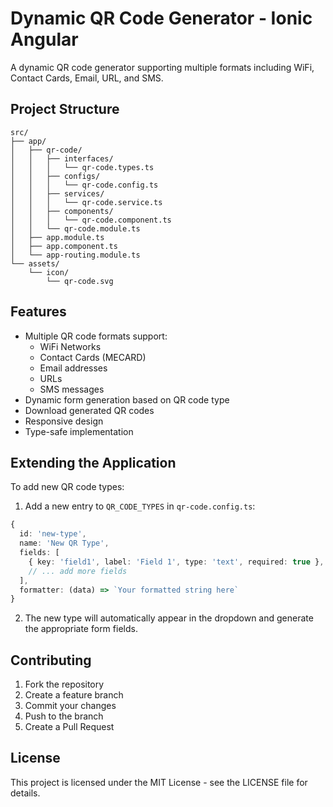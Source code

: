 # Dynamic QR Code Generator - Ionic Angular

A dynamic QR code generator supporting multiple formats including WiFi, Contact Cards, Email, URL, and SMS.

## Project Structure
```
src/
├── app/
│   ├── qr-code/
│   │   ├── interfaces/
│   │   │   └── qr-code.types.ts
│   │   ├── configs/
│   │   │   └── qr-code.config.ts
│   │   ├── services/
│   │   │   └── qr-code.service.ts
│   │   ├── components/
│   │   │   └── qr-code.component.ts
│   │   └── qr-code.module.ts
│   ├── app.module.ts
│   ├── app.component.ts
│   └── app-routing.module.ts
└── assets/
    └── icon/
        └── qr-code.svg
```

## Features

- Multiple QR code formats support:
  - WiFi Networks
  - Contact Cards (MECARD)
  - Email addresses
  - URLs
  - SMS messages
- Dynamic form generation based on QR code type
- Download generated QR codes
- Responsive design
- Type-safe implementation

## Extending the Application

To add new QR code types:

1. Add a new entry to `QR_CODE_TYPES` in `qr-code.config.ts`:
```typescript
{
  id: 'new-type',
  name: 'New QR Type',
  fields: [
    { key: 'field1', label: 'Field 1', type: 'text', required: true },
    // ... add more fields
  ],
  formatter: (data) => `Your formatted string here`
}
```

2. The new type will automatically appear in the dropdown and generate the appropriate form fields.

## Contributing

1. Fork the repository
2. Create a feature branch
3. Commit your changes
4. Push to the branch
5. Create a Pull Request

## License

This project is licensed under the MIT License - see the LICENSE file for details.